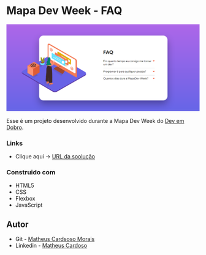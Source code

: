 # Mapa Dev Week - FAQ

<p aling="center" >
  <img width="1000" src="./img/ProjetoConcluido.PNG"/>
</p>

Esse é um projeto desenvolvido durante a Mapa Dev Week do [Dev em Dobro](https://www.youtube.com/c/DevemDobro/featured).

### Links

- Clique aqui -> [URL da soolução](https://matheuscmorais356.github.io/FAQ/)

### Construido com

- HTML5 
- CSS
- Flexbox
- JavaScript

## Autor

- Git - [Matheus Cardsoso Morais](https://github.com/matheuscmorais356)
- Linkedin - [Matheus Cardoso](https://www.linkedin.com/in/matheus-cardoso-4442b5206)
